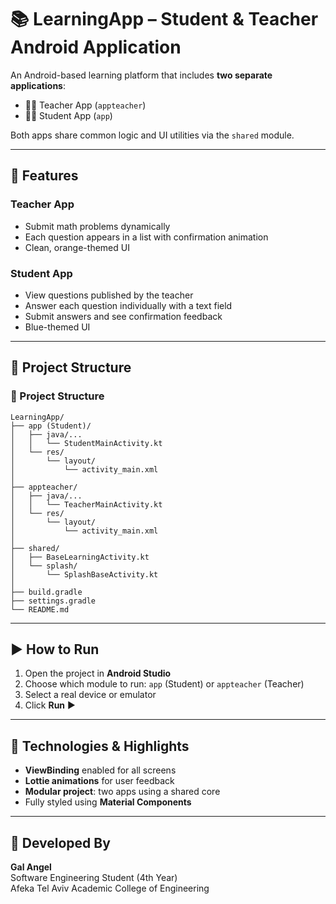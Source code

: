 # 📚 LearningApp – Student & Teacher Android Application

An Android-based learning platform that includes **two separate applications**:
- 👨‍🏫 Teacher App (`appteacher`)
- 👨‍🎓 Student App (`app`)

Both apps share common logic and UI utilities via the `shared` module.

---

## 🧠 Features

### Teacher App
- Submit math problems dynamically
- Each question appears in a list with confirmation animation
- Clean, orange-themed UI

### Student App
- View questions published by the teacher
- Answer each question individually with a text field
- Submit answers and see confirmation feedback
- Blue-themed UI

---

## 🧩 Project Structure


### 📁 Project Structure

```
LearningApp/
├── app (Student)/
│   ├── java/...
│   │   └── StudentMainActivity.kt
│   └── res/
│       └── layout/
│           └── activity_main.xml
│
├── appteacher/
│   ├── java/...
│   │   └── TeacherMainActivity.kt
│   └── res/
│       └── layout/
│           └── activity_main.xml
│
├── shared/
│   ├── BaseLearningActivity.kt
│   └── splash/
│       └── SplashBaseActivity.kt
│
├── build.gradle
├── settings.gradle
└── README.md
```


---

## ▶️ How to Run

1. Open the project in **Android Studio**
2. Choose which module to run: `app` (Student) or `appteacher` (Teacher)
3. Select a real device or emulator
4. Click **Run** ▶️

---

## 🧰 Technologies & Highlights

- **ViewBinding** enabled for all screens
- **Lottie animations** for user feedback
- **Modular project**: two apps using a shared core
- Fully styled using **Material Components**

---

## 👤 Developed By

**Gal Angel**  
Software Engineering Student (4th Year)  
Afeka Tel Aviv Academic College of Engineering



